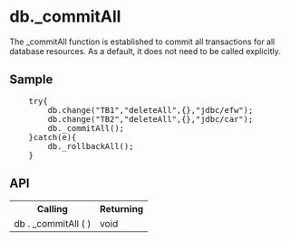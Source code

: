 <H1>db._commitAll</H1>

The _commitAll function is established to commit all transactions for all database resources.
As a default, it does not need to be called explicitly.
<h2>Sample</h2>
<pre>
	try{
		db.change("TB1","deleteAll",{},"jdbc/efw");
		db.change("TB2","deleteAll",{},"jdbc/car");
		db._commitAll();
	}catch(e){
		db._rollbackAll();
	}
</pre>

<h2>API</h2>

<table>
<tr><th>Calling</th><th>Returning</th></tr>
<tr><td>db . _commitAll ( )</td><td>void</td></tr>
</table>

